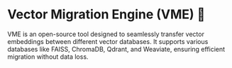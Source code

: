 # Vector Migration Engine (VME) 🚀

VME is an open-source tool designed to seamlessly transfer vector embeddings between different vector databases. It supports various databases like FAISS, ChromaDB, Qdrant, and Weaviate, ensuring efficient migration without data loss.